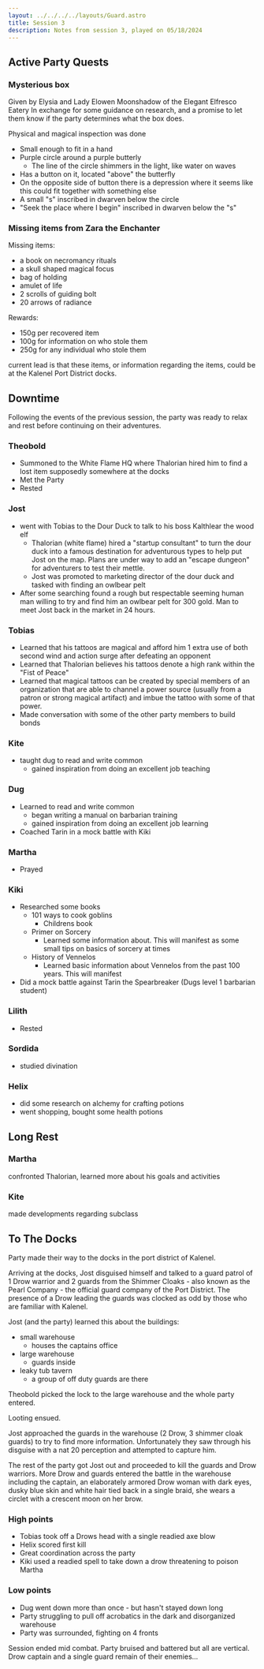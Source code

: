 ```yaml
---
layout: ../../../../layouts/Guard.astro
title: Session 3
description: Notes from session 3, played on 05/18/2024
---
```

## Active Party Quests

### Mysterious box

Given by Elysia and Lady Elowen Moonshadow of the Elegant Elfresco Eatery In exchange for some guidance on research, and a promise to let them know if the party determines what the box does.

Physical and magical inspection was done

- Small enough to fit in a hand
- Purple circle around a purple butterly
  - The line of the circle shimmers in the light, like water on waves
- Has a button on it, located "above" the butterfly
- On the opposite side of button there is a depression where it seems like this could fit together with something else
- A small "s" inscribed in dwarven below the circle
- "Seek the place where I begin" inscribed in dwarven below the "s"

### Missing items from Zara the Enchanter

Missing items:

- a book on necromancy rituals
- a skull shaped magical focus
- bag of holding
- amulet of life
- 2 scrolls of guiding bolt
- 20 arrows of radiance

Rewards:

- 150g per recovered item
- 100g for information on who stole them
- 250g for any individual who stole them

current lead is that these items, or information regarding the items, could be at the Kalenel Port District docks.

## Downtime

Following the events of the previous session, the party was ready to relax and rest before continuing on their adventures.

### Theobold

- Summoned to the White Flame HQ where Thalorian hired him to find a lost item supposedly somewhere at the docks
- Met the Party
- Rested

### Jost

- went with Tobias to the Dour Duck to talk to his boss Kalthlear the wood elf
  - Thalorian (white flame) hired a "startup consultant" to turn the dour duck into a famous destination for adventurous types to help put Jost on the map. Plans are under way to add an "escape dungeon" for adventurers to test their mettle.
  - Jost was promoted to marketing director of the dour duck and tasked with finding an owlbear pelt
- After some searching found a rough but respectable seeming human man willing to try and find him an owlbear pelt for 300 gold. Man to meet Jost back in the market in 24 hours.

### Tobias

- Learned that his tattoos are magical and afford him 1 extra use of both second wind and action surge after defeating an opponent
- Learned that Thalorian believes his tattoos denote a high rank within the "Fist of Peace"
- Learned that magical tattoos can be created by special members of an organization that are able to channel a power source (usually from a patron or strong magical artifact) and imbue the tattoo with some of that power.
- Made conversation with some of the other party members to build bonds

### Kite

- taught dug to read and write common
  - gained inspiration from doing an excellent job teaching

### Dug

- Learned to read and write common
  - began writing a manual on barbarian training
  - gained inspiration from doing an excellent job learning
- Coached Tarin in a mock battle with Kiki

### Martha

- Prayed

### Kiki

- Researched some books
  - 101 ways to cook goblins
    - Childrens book
  - Primer on Sorcery
    - Learned some information about. This will manifest as some small tips on basics of sorcery at times
  - History of Vennelos
    - Learned basic information about Vennelos from the past 100 years. This will manifest
- Did a mock battle against Tarin the Spearbreaker (Dugs level 1 barbarian student)

### Lilith

- Rested

### Sordida

- studied divination

### Helix

- did some research on alchemy for crafting potions
- went shopping, bought some health potions

## Long Rest

### Martha

confronted Thalorian, learned more about his goals and activities

### Kite

made developments regarding subclass

## To The Docks

Party made their way to the docks in the port district of Kalenel.

Arriving at the docks, Jost disguised himself and talked to a guard patrol of 1 Drow warrior and 2 guards from the Shimmer Cloaks - also known as the Pearl Company - the official guard company of the Port District. The presence of a Drow leading the guards was clocked as odd by those who are familiar with Kalenel.

Jost (and the party) learned this about the buildings:

- small warehouse
  - houses the captains office
- large warehouse
  - guards inside
- leaky tub tavern
  - a group of off duty guards are there

Theobold picked the lock to the large warehouse and the whole party entered.

Looting ensued.

Jost approached the guards in the warehouse (2 Drow, 3 shimmer cloak guards) to try to find more information. Unfortunately they saw through his disguise with a nat 20 perception and attempted to capture him.

The rest of the party got Jost out and proceeded to kill the guards and Drow warriors. More Drow and guards entered the battle in the warehouse including the captain, an elaborately armored Drow woman with dark eyes, dusky blue skin and white hair tied back in a single braid, she wears a circlet with a crescent moon on her brow.

### High points

- Tobias took off a Drows head with a single readied axe blow
- Helix scored first kill
- Great coordination across the party
- Kiki used a readied spell to take down a drow threatening to poison Martha

### Low points

- Dug went down more than once - but hasn't stayed down long
- Party struggling to pull off acrobatics in the dark and disorganized warehouse
- Party was surrounded, fighting on 4 fronts

Session ended mid combat. Party bruised and battered but all are vertical. Drow captain and a single guard remain of their enemies...
